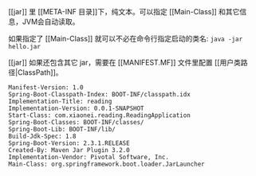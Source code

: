 [[jar]] 里 [[META-INF 目录]]下，纯文本。可以指定 [[Main-Class]] 和其它信息，JVM会自动读取。

如果指定了 [[Main-Class]] 就可以不必在命令行指定启动的类名:
`java -jar hello.jar`

[[jar]] 如果还包含其它 jar，需要在 [[MANIFEST.MF]] 文件里配置 [[用户类路径|ClassPath]]。

```
Manifest-Version: 1.0
Spring-Boot-Classpath-Index: BOOT-INF/classpath.idx
Implementation-Title: reading
Implementation-Version: 0.0.1-SNAPSHOT
Start-Class: com.xiaonei.reading.ReadingApplication
Spring-Boot-Classes: BOOT-INF/classes/
Spring-Boot-Lib: BOOT-INF/lib/
Build-Jdk-Spec: 1.8
Spring-Boot-Version: 2.3.1.RELEASE
Created-By: Maven Jar Plugin 3.2.0
Implementation-Vendor: Pivotal Software, Inc.
Main-Class: org.springframework.boot.loader.JarLauncher
```